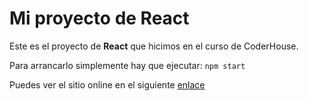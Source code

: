 # Mi proyecto de React

Este es el proyecto de **React** que hicimos en el curso de CoderHouse.

Para arrancarlo simplemente hay que ejecutar:
`npm start`

Puedes ver el sitio online en el siguiente [enlace](#)